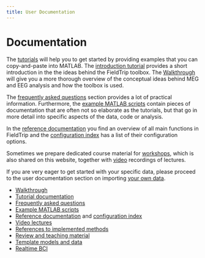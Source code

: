 ```yaml
---
title: User Documentation
---
```


# Documentation

The [tutorials](/tutorial) will help you to get started by providing examples that you can copy-and-paste into MATLAB. The [introduction tutorial](/tutorial/introduction) provides a short introduction in the the ideas behind the FieldTrip toolbox. The [Walkthrough](/walkthrough) will give you a more thorough overview of the conceptual ideas behind MEG and EEG analysis and how the toolbox is used.

The [frequently asked questions](/faq) section provides a lot of practical information. Furthermore, the [example MATLAB scripts](/example) contain pieces of documentation that are often not so elaborate as the tutorials, but that go in more detail into specific aspects of the data, code or analysis.

In the [reference documentation](/reference/) you find an overview of all main functions in FieldTrip and the [configuration index](/reference/configuration) has a list of their configuration options.

Sometimes we prepare dedicated course material for [workshops](/workshop), which is also shared on this website, together with [video](/video) recordings of lectures.

If you are very eager to get started with your specific data, please proceed to the user documentation section on importing [your own data](/reading_data).

- [Walkthrough](/walkthrough)
- [Tutorial documentation](/tutorial)
- [Frequently asked questions](/faq)
- [Example MATLAB scripts](/example)
- [Reference documentation](/reference) and [configuration index](/reference/configuration)
- [Video lectures](/video)
- [References to implemented methods](/references_to_implemented_methods)
- [Review and teaching material](/references_to_review_papers_and_teaching_material)
- [Template models and data](/template)
- [Realtime BCI](/development/realtime)

